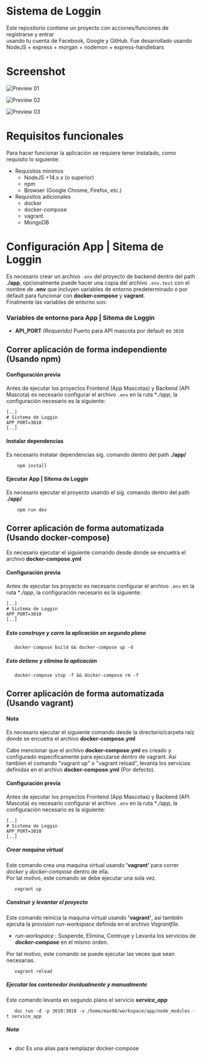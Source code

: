 # Sistema de Loggin
Este repositorio contiene un proyecto con acciones/funciones de registrarse y entrar <br>
usando tu cuenta de Facebook, Google y GitHub.
Fue desarrollado usando NodeJS + express + morgan + nodemon + express-handlebars <br>

# Screenshot
![Preview 01](./screenshot/preview_01.jpg)

![Preview 02](./screenshot/preview_02.jpg)

![Preview 03](./screenshot/preview_03.jpg)

# Requisitos funcionales
Para hacer funcionar la aplicación se requiere tener instalado, como requisito lo siguiente:
* Requisitos minimos
  * NodeJS +14.x.x (o superior)
  * npm
  * Browser (Google Chrome, Firefox, etc.)
* Requisitos adicionales
  * docker
  * docker-compose
  * vagrant
  * MongoDB

# Configuración App | Sitema de Loggin
Es necesario crear un archivo `.env` del proyecto de backend dentro del path **./app**, opcionalmente puede hacer una copia del archivo `.env.test` con el nombre de **.env** que incluyen variables de entorno predeterminado o por default para funcionar con **docker-compose** y **vagrant**. <br> 
Finalmente las variables de entorno son: 
### Variables de entorno para App | Sitema de Loggin
*  **API_PORT** *(Requerido)* Puerto para API mascota por default es `3010`

## Correr aplicación de forma independiente (Usando npm)
#### Configuración previa
Antes de ejecutar los proyectos Frontend (App Mascotas) y Backend (API Mascota) es necesario configurar el archivo `.env` en la ruta **./app*, la configuración necesario es la siguiente:
```text
[..]
# Sistema de Loggin
APP_PORT=3010
[..]
```

#### Instalar dependencias
Es necesario instalar dependencias sig. comando dentro del path **./app/**
```shell
    npm install
```

#### Ejecutar App | Sitema de Loggin
Es necesario ejecutar el proyecto usando el sig. comando dentro del path **./app/**
```shell
    npm run dev
```

## Correr aplicación de forma automatizada (Usando docker-compose)
Es necesario ejecutar el siguiente comando desde donde se encuetra el archivo **docker-compose.yml** 

#### Configuración previa
Antes de ejecutar los proyecto es necesario configurar el archivo `.env` en la ruta **./app*, la configuración necesario es la siguiente:
```text
[..]
# Sistema de Loggin
APP_PORT=3010
[..]
```

##### Esto construye y corre la aplicación en segundo plano
```shell
   docker-compose build && docker-compose up -d
```

##### Esto detiene y elimina la aplicación
```shell
   docker-compose stop -f && docker-compose rm -f
```

## Correr aplicación de forma automatizada (Usando vagrant)
#### **Nota**
Es necesario ejecutar el siguiente comando desde la directorio/carpeta raíz donde se encuetra el archivo **docker-compose.yml** 

Cabe mencionar que el archivo **docker-compose.yml** es creado y configurado especificamente para ejecutarse dentro de vagrant.
Así tambien el comando "vagrant up" o "vagrant reload", levanta los servicios definidas en el archivo **docker-compose.yml** (Por defecto).

#### Configuración previa
Antes de ejecutar los proyectos Frontend (App Mascotas) y Backend (API Mascota) es necesario configurar el archivo `.env` en la ruta **./app*, la configuración necesario es la siguiente:
```text
[..]
# Sistema de Loggin
APP_PORT=3010
[..]
```

##### Crear maquina virtual
Este comando crea una maquina virtual usando **'vagrant'** para correr *docker* y *docker-compose* dentro de ella. <br>
Por tal motivo, este comando se debe ejecutar una sola vez. 
```shell
   vagrant up 
```

##### Construir y levantar el proyecto
Este comando reinicia la maquina virtual usando **'vagrant'**, asi también ejecuta la provision *run-workspace* definida en el archivo *Vagrantfile*. <br>
+ *run-workspace* : Suspende, Elimina, Contruye y Levanta los servicios de *__docker-compose__* en el mismo orden. <br>

Por tal motivo, este comando se puede ejecutar las veces que sean necesarias. 

```shell
   vagrant reload 
```
##### Ejecutar los contenedor invidualmente y manualmente

Este comando levanta en segundo plano el servicio *__service_app__*
```shell
   doc run -d -p 3010:3010 -v /home/max98/workspace/app/node_modules -t service_app
```
###### **Nota**
* *doc* Es una alias para remplazar docker-compose
